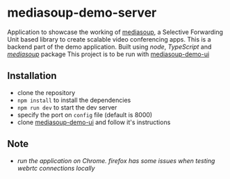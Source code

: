# mediasoup-demo-server

Application to showcase the working of <a href="https://mediasoup.org" target="_blank">mediasoup</a>, 
a Selective Forwarding Unit based library to create scalable video conferencing apps.
This is a backend part of the demo application. 
Built using _node_, _TypeScript_ and [_mediasoup_](https://www.npmjs.com/package/mediasoup) package
This project is to be run with [mediasoup-demo-ui](https://github.com/BrijeshBumrela/mediasoup-demo-ui)


## Installation

- clone the repository
- `npm install` to install the dependencies
- `npm run dev` to start the dev server
- specify the port on `config` file (default is 8000)
- clone [mediasoup-demo-ui](https://github.com/BrijeshBumrela/mediasoup-demo-ui) and follow it's instructions

## Note

- _run the application on Chrome. firefox has some issues when testing webrtc connections locally_

